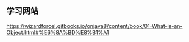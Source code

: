 ## 学习网站
https://wizardforcel.gitbooks.io/onjava8/content/book/01-What-is-an-Object.html#%E6%8A%BD%E8%B1%A1
